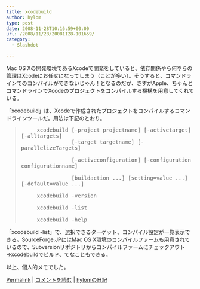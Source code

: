 ```yaml
---
title: xcodebuild
author: hylom
type: post
date: 2008-11-28T10:16:59+00:00
url: /2008/11/28/20081128-101659/
category:
  - Slashdot

---
```

Mac OS Xの開発環境であるXcodeで開発をしていると、依存関係やら何やらの管理はXcodeにお任せになってしまう（ことが多い）。そうすると、コマンドラインでのコンパイルができないじゃん！となるのだが、さすがApple、ちゃんとコマンドラインでXcodeのプロジェクトをコンパイルする機構を用意してくれている。

「xcodebuild」は、Xcodeで作成されたプロジェクトをコンパイルするコマンドラインツールだ。用法は下記のとおり。

> <div>
>   <p>
>     <tt> &nbsp; &nbsp; &nbsp;xcodebuild [-project projectname] [-activetarget] [-alltargets] <br /> &nbsp; &nbsp; &nbsp; &nbsp; &nbsp; &nbsp; &nbsp; &nbsp; [-target targetname] [-parallelizeTargets] </br> <br /> &nbsp; &nbsp; &nbsp; &nbsp; &nbsp; &nbsp; &nbsp; &nbsp; [-activeconfiguration] [-configuration configurationname] </br> <br /> &nbsp; &nbsp; &nbsp; &nbsp; &nbsp; &nbsp; &nbsp; &nbsp; [buildaction ...] [setting=value ...] [-default=value ...] </br> <br /> &nbsp; &nbsp; &nbsp;xcodebuild -version </br> <br /> &nbsp; &nbsp; &nbsp;xcodebuild -list </br> <br /> &nbsp; &nbsp; &nbsp;xcodebuild -help </br> </tt>
>   </p></p>
> </div>

「xcodebuild -list」で、選択できるターゲット、コンパイル設定が一覧表示できる。SourceForge.JPにはMac OS X環境のコンパイルファームも用意されているので、Subversionリポジトリからコンパイルファームにチェックアウト→xcodebuildでビルド、てなこともできる。

以上、個人的メモでした。

  [Permalink][1] |   [コメントを読む][2] |   [hylomの日記][3]

 [1]: http://slashdot.jp/~hylom/journal/459704
 [2]: http://slashdot.jp/~hylom/journal/459704#acomments
 [3]: http://slashdot.jp/~hylom/journal/
